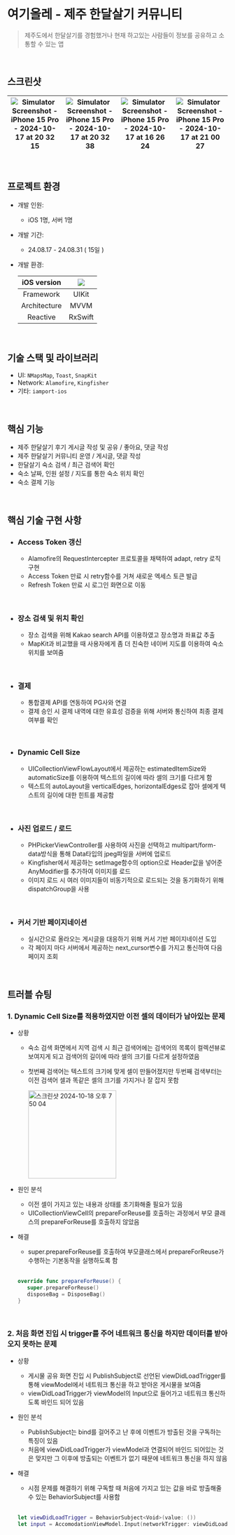 # 여기올레 - 제주 한달살기 커뮤니티
> 제주도에서 한달살기를 경험했거나 현재 하고있는 사람들이 정보를 공유하고 소통할 수 있는 앱
<br/>

## 스크린샷

|![Simulator Screenshot - iPhone 15 Pro - 2024-10-17 at 20 32 15](https://github.com/user-attachments/assets/fcf48aab-4a52-44f0-aff7-77d244318eee)|![Simulator Screenshot - iPhone 15 Pro - 2024-10-17 at 20 32 38](https://github.com/user-attachments/assets/d4cd0c25-0f37-4efd-8a4d-09aaf10ad3c2)|![Simulator Screenshot - iPhone 15 Pro - 2024-10-17 at 16 26 24](https://github.com/user-attachments/assets/dd9b5180-1655-4a2a-be1c-5d9c1ec05a40)|![Simulator Screenshot - iPhone 15 Pro - 2024-10-17 at 21 00 27](https://github.com/user-attachments/assets/b24d9142-eedf-4470-86fb-70d8326eface)|
|--|--|--|--|

<br>

## 프로젝트 환경
- 개발 인원:
  - iOS 1명, 서버 1명
- 개발 기간:
  - 24.08.17 - 24.08.31 ( 15일 )
- 개발 환경:

    | iOS version | <img src="https://img.shields.io/badge/iOS-15.0+-black?logo=apple"/> |
    |:-:|:-:|
    | Framework | UIKit |
    | Architecture | MVVM |
    | Reactive | RxSwift |

<br/>

## 기술 스택 및 라이브러리
- UI: `NMapsMap`, `Toast`, `SnapKit`
- Network: `Alamofire`, `Kingfisher`
- 기타: `iamport-ios`

<br/>

## 핵심 기능

- 제주 한달살기 후기 게시글 작성 및 공유 / 좋아요, 댓글 작성
- 제주 한달살기 커뮤니티 운영 / 게시글, 댓글 작성 
- 한달살기 숙소 검색 / 최근 검색어 확인
- 숙소 날짜, 인원 설정 / 지도를 통한 숙소 위치 확인
- 숙소 결제 기능

<br/>
 
## 핵심 기술 구현 사항

- ### Access Token 갱신
  - Alamofire의 RequestIntercepter 프로토콜을 채택하여 adapt, retry 로직 구현 
  - Access Token 만료 시 retry함수를 거쳐 새로운 엑세스 토큰 발급
  - Refresh Token 만료 시 로그인 화면으로 이동

<br>

- ### 장소 검색 및 위치 확인
  - 장소 검색을 위해 Kakao search API를 이용하였고 장소명과 좌표값 추출
  - MapKit과 비교했을 때 사용자에게 좀 더 친숙한 네이버 지도를 이용하여 숙소 위치를 보여줌
 
<br>

- ### 결제
  - 통합결제 API를 연동하여 PG사와 연결
  - 결제 승인 시 결제 내역에 대한 유효성 검증을 위해 서버와 통신하여 최종 결제 여부를 확인

<br>

- ### Dynamic Cell Size
  - UICollectionViewFlowLayout에서 제공하는 estimatedItemSize와 automaticSize를 이용하여 텍스트의 길이에 따라 셀의 크기를 다르게 함   
  - 텍스트의 autoLayout을 verticalEdges, horizontalEdges로 잡아 셀에게 텍스트의 길이에 대한 힌트를 제공함

<br>

- ### 사진 업로드 / 로드
  - PHPickerViewController를 사용하여 사진을 선택하고 multipart/form-data방식을 통해 Data타입의 jpeg파일을 서버에 업로드
  - Kingfisher에서 제공하는 setImage함수의 option으로 Header값을 넣어준 AnyModifier를 추가하여 이미지를 로드
  - 이미지 로드 시 여러 이미지들이 비동기적으로 로드되는 것을 동기화하기 위해 dispatchGroup을 사용

<br>

- ### 커서 기반 페이지네이션
  - 실시간으로 올라오는 게시글을 대응하기 위해 커서 기반 페이지네이션 도입
  - 각 페이지 마다 서버에서 제공하는 next_cursor변수를 가지고 통신하여 다음 페이지 조회

<br/>

## 트러블 슈팅
### 1. Dynamic Cell Size를 적용하였지만 이전 셀의 데이터가 남아있는 문제
- 상황
  - 숙소 검색 화면에서 지역 검색 시 최근 검색어에는 검색어의 목록이 컬렉션뷰로 보여지게 되고 검색어의 길이에 따라 셀의 크기를 다르게 설정하였음
  - 첫번째 검색어는 텍스트의 크기에 맞게 셀이 만들어졌지만 두번째 검색부터는 이전 검색어 셀과 똑같은 셀의 크기를 가지거나 잘 잡지 못함
   
      <img width="201" alt="스크린샷 2024-10-18 오후 7 50 04" src="https://github.com/user-attachments/assets/eb919ce7-4436-4e78-828e-92bb08db4163">
  
- 원인 분석
  - 이전 셀이 가지고 있는 내용과 상태를 초기화해줄 필요가 있음
  - UICollectionViewCell의 prepareForReuse를 호출하는 과정에서 부모 클래스의 prepareForReuse를 호출하지 않았음

- 해결
  - super.prepareForReuse를 호출하여 부모클래스에서 prepareForReuse가 수행하는 기본동작을 실행하도록 함
  <br>

     ```swift
     override func prepareForReuse() {
        super.prepareForReuse()
        disposeBag = DisposeBag()
     }
     ```
<br>

### 2. 처음 화면 진입 시 trigger를 주어 네트워크 통신을 하지만 데이터를 받아오지 못하는 문제
- 상황
  - 게시물 공유 화면 진입 시 PublishSubject로 선언된 viewDidLoadTrigger를 통해 viewModel에서 네트워크 통신을 하고 받아온 게시물을 보여줌
  - viewDidLoadTrigger가 viewModel의 Input으로 들어가고 네트워크 통신하도록 바인드 되어 있음
 
- 원인 분석
  - PublishSubject는 bind를 걸어주고 난 후에 이벤트가 방출된 것을 구독하는 특징이 있음
  - 처음에 viewDidLoadTrigger가 viewModel과 연결되어 바인드 되어있는 것은 맞지만 그 이후에 방출되는 이벤트가 없기 때문에 네트워크 통신을 하지 않음
 
- 해결 
  - 시점 문제를 해결하기 위해 구독할 때 처음에 가지고 있는 값을 바로 방출해줄 수 있는 BehaviorSubject를 사용함
  <br>
    
     ```swift
     let viewDidLoadTrigger = BehaviorSubject<Void>(value: ())
     let input = AccomodationViewModel.Input(networkTrigger: viewDidLoadTrigger)
     ```
    
    







